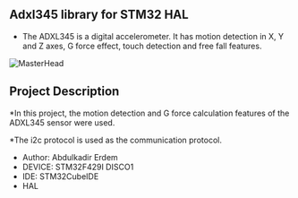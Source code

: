 ## Adxl345 library for STM32 HAL
* The ADXL345 is a digital accelerometer. It has motion detection in X, Y and Z axes, G force effect, touch detection and free fall features.

![MasterHead](https://www.rhino3dprinter.com/Images/Urun/03122022140200.jpeg)



## Project Description 
*In this project, the motion detection and G force calculation features of the ADXL345 sensor were used. 

*The i2c protocol is used as the communication protocol.

*	Author:     Abdulkadir Erdem
*	DEVICE:     STM32F429I DISCO1
* IDE:        STM32CubeIDE
* HAL


